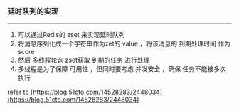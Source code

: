 ### 延时队列的实现

---
1. 可以通过Redis的 zset 来实现延时队列
2. 将消息序列化成一个字符串作为zet的 value ，将该消息的 到期处理时间 作为 score
3. 然后 多线程轮询 zset获取 到期的任务 进行处理
4. 多线程是为了保障 可用性 ，但同时要考虑 并发安全 ，确保 任务不能被多次执行

refer to [https://blog.51cto.com/14528283/2448034](https://blog.51cto.com/14528283/2448034)